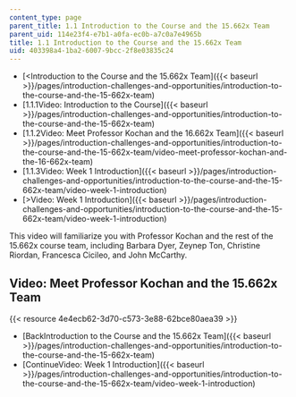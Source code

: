 ```yaml
---
content_type: page
parent_title: 1.1 Introduction to the Course and the 15.662x Team
parent_uid: 114e23f4-e7b1-a0fa-ec0b-a7c0a7e4965b
title: 1.1 Introduction to the Course and the 15.662x Team
uid: 403398a4-1ba2-6007-9bcc-2f8e03835c24
---
```


*   [<Introduction to the Course and the 15.662x Team]({{< baseurl >}}/pages/introduction-challenges-and-opportunities/introduction-to-the-course-and-the-15-662x-team)
*   [1.1.1Video: Introduction to the Course]({{< baseurl >}}/pages/introduction-challenges-and-opportunities/introduction-to-the-course-and-the-15-662x-team)
*   [1.1.2Video: Meet Professor Kochan and the 16.662x Team]({{< baseurl >}}/pages/introduction-challenges-and-opportunities/introduction-to-the-course-and-the-15-662x-team/video-meet-professor-kochan-and-the-16-662x-team)
*   [1.1.3Video: Week 1 Introduction]({{< baseurl >}}/pages/introduction-challenges-and-opportunities/introduction-to-the-course-and-the-15-662x-team/video-week-1-introduction)
*   [\>Video: Week 1 Introduction]({{< baseurl >}}/pages/introduction-challenges-and-opportunities/introduction-to-the-course-and-the-15-662x-team/video-week-1-introduction)

This video will familiarize you with Professor Kochan and the rest of the 15.662x course team, including Barbara Dyer, Zeynep Ton, Christine Riordan, Francesca Cicileo, and John McCarthy. 

Video: Meet Professor Kochan and the 15.662x Team
-------------------------------------------------

{{< resource 4e4ecb62-3d70-c573-3e88-62bce80aea39 >}}

*   [BackIntroduction to the Course and the 15.662x Team]({{< baseurl >}}/pages/introduction-challenges-and-opportunities/introduction-to-the-course-and-the-15-662x-team)
*   [ContinueVideo: Week 1 Introduction]({{< baseurl >}}/pages/introduction-challenges-and-opportunities/introduction-to-the-course-and-the-15-662x-team/video-week-1-introduction)